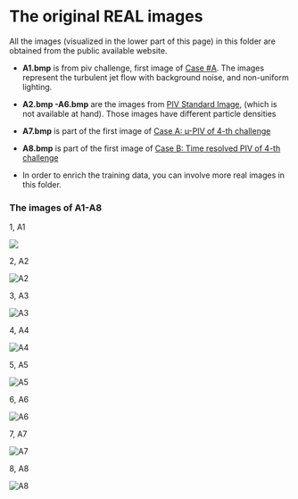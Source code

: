 # The original REAL images 

All the images (visualized  in the lower part of this page) in this folder are obtained from the public available  website.

-  **A1.bmp** is from piv challenge,  first image of [Case #A](http://www.pivchallenge.org/pub03/index.html#a). The images  represent the turbulent jet flow with background noise, and non-uniform lighting. 

- **A2.bmp -A6.bmp** are the images from [PIV Standard Image](http://www.piv.jp/image.html), (which is not available at hand). Those images have different particle densities

- **A7.bmp** is part of the first image of  [Case A: µ-PIV of 4-th challenge](http://www.pivchallenge.org/pivchallenge4.html#case_a)
- **A8.bmp** is part of the first image of [Case B: Time resolved PIV of 4-th challenge](http://www.pivchallenge.org/pivchallenge4.html#case_a)
-  In order to enrich the training data, you can involve more real images in this folder.

### The images of A1-A8

1, A1 

![](https://raw.githubusercontent.com/yongleex/PIV-DCNN/master/data/ImagesForDataset/A1.bmp)

2, A2

![A2](https://raw.githubusercontent.com/yongleex/PIV-DCNN/master/data/ImagesForDataset/A2.bmp)

3, A3 

![A3](https://raw.githubusercontent.com/yongleex/PIV-DCNN/master/data/ImagesForDataset/A3.bmp)

4, A4 

![A4](https://raw.githubusercontent.com/yongleex/PIV-DCNN/master/data/ImagesForDataset/A4.bmp)

5, A5 

![A5](https://raw.githubusercontent.com/yongleex/PIV-DCNN/master/data/ImagesForDataset/A5.bmp)

6, A6 

![A6](https://raw.githubusercontent.com/yongleex/PIV-DCNN/master/data/ImagesForDataset/A6.bmp)

7, A7 

![A7](https://raw.githubusercontent.com/yongleex/PIV-DCNN/master/data/ImagesForDataset/A7.bmp)

8, A8 

![A8](https://raw.githubusercontent.com/yongleex/PIV-DCNN/master/data/ImagesForDataset/A8.bmp)

